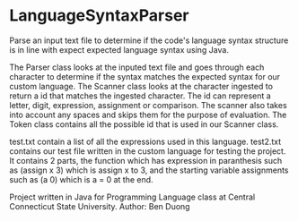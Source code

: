 # LanguageSyntaxParser
Parse an input text file to determine if the code's language syntax structure is in line with expect expected language syntax using Java.

The Parser class looks at the inputed text file and goes through each character to determine if the syntax matches the expected syntax for our custom language.
The Scanner class looks at the character ingested to return a id that matches the ingested character. The id can represent a letter, digit, expression, assignment or comparison. The scanner also takes into account any spaces and skips them for the purpose of evaluation.
The Token class contains all the possible id that is used in our Scanner class.

test.txt contain a list of all the expressions used in this language.
test2.txt contains our test file written in the custom language for testing the project. It contains 2 parts, the function which has expression in paranthesis such as (assign x 3) which is assign x to 3, and the starting variable assignments such as (a 0) which is a = 0 at the end.

Project written in Java for Programming Language class at Central Connecticut State University.
Author: Ben Duong

